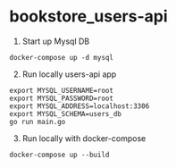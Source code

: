 # bookstore_users-api

1. Start up Mysql DB
```shell
docker-compose up -d mysql
```
2. Run locally users-api app
```shell
export MYSQL_USERNAME=root
export MYSQL_PASSWORD=root
export MYSQL_ADDRESS=localhost:3306
export MYSQL_SCHEMA=users_db
go run main.go
```
3. Run locally with docker-compose
```shell
docker-compose up --build
```
